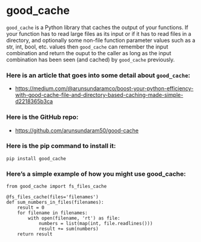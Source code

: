# good_cache
`good_cache` is a Python library that caches the output of your functions. If your function has to read large files as its input or if it has to read files in a directory, and optionally some non-file function parameter values such as a str, int, bool, etc. values then `good_cache` can remember the input combination and return the ouput to the caller as long as the input combination has been seen (and cached) by `good_cache` previously.

### Here is an article that goes into some detail about `good_cache`:
- <https://medium.com/@arunsundaramco/boost-your-python-efficiency-with-good-cache-file-and-directory-based-caching-made-simple-d2218365b3ca>

### Here is the GitHub repo:
- <https://github.com/arunsundaram50/good-cache>

### Here is the pip command to install it:
```
pip install good_cache
```


### Here’s a simple example of how you might use good_cache:

```
from good_cache import fs_files_cache

@fs_files_cache(files='filenames')
def sum_numbers_in_files(filenames):
    result = 0
    for filename in filenames:
        with open(filename, 'rt') as file:
            numbers = list(map(int, file.readlines()))
            result += sum(numbers)
    return result
```

